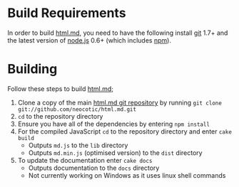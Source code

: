 # Build Requirements
In order to build [html.md][], you need to have the following install [git][] 1.7+ and the latest version of [node.js][] 0.6+ (which includes [npm][]).

# Building
Follow these steps to build [html.md][];

1. Clone a copy of the main [html.md git repository](https://github.com/neocotic/html.md) by running `git clone git://github.com/neocotic/html.md.git`
2. `cd` to the repository directory
3. Ensure you have all of the dependencies by entering `npm install`
4. For the compiled JavaScript `cd` to the repository directory and enter `cake build`
   * Outputs `md.js` to the `lib` directory
   * Outputs `md.min.js` (optimised version) to the `dist` directory
5. To update the documentation enter `cake docs`
   * Outputs documentation to the `docs` directory
   * Not currently working on Windows as it uses linux shell commands

[git]: http://git-scm.com
[node.js]: http://nodejs.org
[npm]: http://npmjs.org
[html.md]: http://neocotic.com/html.md